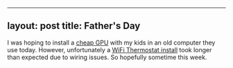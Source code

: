 
---
layout: post
title: Father's Day
---

I was hoping to install a [cheap GPU](https://smile.amazon.com/gp/product/B01AY7UXLE/ref=oh_aui_detailpage_o00_s00?ie=UTF8&psc=1) with my kids in an old computer they use today. However, unfortunately a [WiFi Thermostat install](https://sensicomfort.com/shop/products/thermostats/wi-fi-thermostat) took longer than expected due to wiring issues. So hopefully sometime this week.

